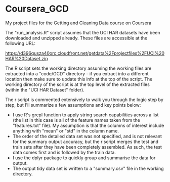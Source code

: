 Coursera_GCD
============

My project files for the Getting and Cleaning Data course on Coursera

The "run_analysis.R" script assumes that the UCI HAR datasets have been downloaded and unzipped already.  These files are accessible at the following URL:

https://d396qusza40orc.cloudfront.net/getdata%2Fprojectfiles%2FUCI%20HAR%20Dataset.zip

The R script sets the working directory assuming the working files are extracted into a "code/GCD" directory - if you extract into a different location then make sure to update this info at the top of the script.  The working directory of the script is at the top level of the extracted files (within the "UCI HAR Dataset" folder).

The r script is commented extensively to walk you through the logic step by step, but I'll summarize a few assumptions and key points below:

- I use R's grepl function to apply string search capabilities across a list (the list in this case is all of the feature names taken from the "features.txt" file).  My assumption is that the columns of interest include anything with "mean" or "std" in the column name.
- The order of the detailed data set was not specified, and is not relevant for the summary output accuracy, but the r script merges the test and train sets after they have been completely assembled.  As such, the test data comes first and is followed by the train data.  
- I use the dplyr package to quickly group and summarise the data for output.
- The output tidy data set is written to a "summary.csv" file in the working directory.
